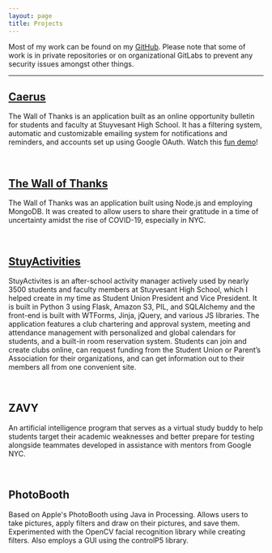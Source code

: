 ```yaml
---
layout: page
title: Projects
---
```


  Most of my work can be found on my <a href="https://github.com/vsofat">GitHub</a>. Please note that some of work is in private repositories or on organizational GitLabs to prevent any security issues amongst other things.

<hr>

## <a href="https://caerus.solonedu.com">Caerus</a>
The Wall of Thanks is an application built as an online opportunity bulletin for students and faculty at Stuyvesant High School. It has a filtering system, automatic and customizable emailing system for notifications and reminders, and accounts set up using Google OAuth. Watch this <a href="https://youtu.be/cPlkgKidTiU">fun demo</a>!

<br>

## <a href="https://thewallofthanks.com">The Wall of Thanks</a>
The Wall of Thanks was an application built using Node.js and employing MongoDB. It was created to allow users to share their
gratitude in a time of uncertainty amidst the rise of COVID-19, especially in NYC.

<br>

## <a href="https://StuyActivities.org">StuyActivities</a>
StuyActivites is an after-school activity manager actively used by nearly 3500 students and faculty members at Stuyvesant High School, which I helped create in my time as Student Union President and Vice President. It is built in Python 3 using Flask, Amazon S3, PIL, and SQLAlchemy and the front-end is built with WTForms, Jinja, jQuery, and various JS libraries. The application features a club chartering and approval system, meeting and attendance management with personalized and global calendars for students, and a built-in room reservation system. Students can join and create clubs online, can request funding from the Student Union or Parent’s Association for their organizations, and can get information out to their members all from one convenient site.

<br>

## ZAVY
An artificial intelligence program that serves as a virtual study buddy to help students target their academic weaknesses and better prepare for testing alongside teammates developed in assistance with mentors from Google NYC.

<br>

## PhotoBooth
Based on Apple's PhotoBooth using Java in Processing. Allows users to take pictures, apply filters and draw on their pictures, and save them. Experimented with the OpenCV facial recognition library while creating filters. Also employs a GUI using the controlP5 library.
